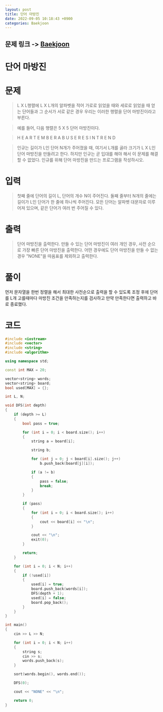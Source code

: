 ```yaml
---
layout: post
title: 단어 마방진
date: 2022-09-05 10:18:43 +0900
categories: Baekjoon
---
```


## 문제 링크 -> [Baekjoon](https://www.acmicpc.net/problem/24891)
# 단어 마방진

# 문제
> L X L행렬에 L X L개의 알파벳을 적어 가로로 읽었을 때와 세로로 읽었을 때 얻는 단어들과 그 순서가 서로 같은 경우 우리는 이러한 행렬을 단어 마방진이라고 부른다.

> 예를 들어, 다음 행렬은 5 X 5 단어 마방진이다.

>	H	E	A	R	T
>	E	M	B	E	R
>	A	B	U	S	E
>	R	E	S	I	N
>	T	R	E	N	D

>인규는 길이가 L인 단어 N개가 주어졌을 때, 여기서 L개를 골라 크기가 L X L인 단어 마방진을 만들려고 한다. 하지만 인규는 곧 입대를 해야 해서 이 문제를 해결할 수 없었다. 인규를 위해 단어 마방진을 만드는 프로그램을 작성하시오.

# 입력
> 첫째 줄에 단어의 길이 L, 단어의 개수 N이 주어진다.
둘째 줄부터 N개의 줄에는 길이가 L인 단어가 한 줄에 하나씩 주어진다. 모든 단어는 알파벳 대문자로 이루어져 있으며, 같은 단어가 여러 번 주어질 수 있다.

# 출력
> 단어 마방진을 출력한다. 만들 수 있는 단어 마방진이 여러 개인 경우, 사전 순으로 가장 빠른 단어 마방진을 출력한다.
어떤 경우에도 단어 마방진을 만들 수 없는 경우 "NONE"을 따옴표를 제외하고 출력한다.

# 풀이
먼저 문자열을 한번 정렬을 해서 최대한 사전순으로 출력을 할 수 있도록 조정 후에 단어를 L개 고를때마다 마방진 조건을 만족하는지를 검사하고 만약 만족한다면 출력하고 바로 종료했다.

# 코드
```c++
#include <iostream>
#include <vector>
#include <string>
#include <algorithm>

using namespace std;

const int MAX = 20;

vector<string> words;
vector<string> board;
bool used[MAX] = {};

int L, N;

void DFS(int depth)
{
	if (depth >= L)
	{
		bool pass = true;

		for (int i = 0; i < board.size(); i++)
		{
			string a = board[i];

			string b;

			for (int j = 0; j < board[i].size(); j++)
				b.push_back(board[j][i]);

			if (a != b)
			{
				pass = false;
				break;
			}
		}

		if (pass)
		{
			for (int i = 0; i < board.size(); i++)
			{
				cout << board[i] << "\n";
			}

			cout << "\n";
			exit(0);
		}

		return;
	}

	for (int i = 0; i < N; i++)
	{
		if (!used[i])
		{
			used[i] = true;
			board.push_back(words[i]);
			DFS(depth + 1);
			used[i] = false;
			board.pop_back();
		}
	}
}

int main()
{
	cin >> L >> N;

	for (int i = 0; i < N; i++)
	{
		string s;
		cin >> s;
		words.push_back(s);
	}

	sort(words.begin(), words.end());

	DFS(0);

	cout << "NONE" << "\n";

	return 0;
}
```